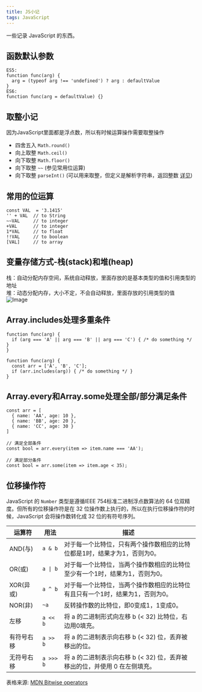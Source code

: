 ```yaml
---
title: JS小记
tags: JavaScript
---
```

一些记录 JavaScript 的东西。  

## 函数默认参数
```
ES5:
function func(arg) {
  arg = (typeof arg !== 'undefined') ? arg : defaultValue
}
ES6:
function func(arg = defaultValue) {}
```

## 取整小记
因为JavaScript里面都是浮点数，所以有时候运算操作需要取整操作
- 四舍五入 `Math.round()`
- 向上取整 `Math.ceil()`
- 向下取整 `Math.floor()`
- 向下取整 `~~` (参见常用位运算)
- 向下取整 `parseInt()` (可以用来取整，但定义是解析字符串，返回整数 [详见](https://developer.mozilla.org/en-US/docs/Web/JavaScript/Reference/Global_Objects/parseInt))

## 常用的位运算
```
const VAL  = '3.1415'
'' + VAL  // to String
~~VAL     // to integer
+VAL      // to integer
1*VAL     // to float
!!VAL     // to boolean
[VAL]     // to array
```

## 变量存储方式-栈(stack)和堆(heap)
栈：自动分配内存空间，系统自动释放，里面存放的是基本类型的值和引用类型的地址  
堆：动态分配内存，大小不定，不会自动释放，里面存放的引用类型的值  
![Image](../../../images/stack.png)  

## Array.includes处理多重条件
```
function func(arg) {
  if (arg === 'A' || arg === 'B' || arg === 'C') { /* do something */ }
}

function func(arg) {
  const arr = ['A', 'B', 'C'];
  if (arr.includes(arg)) { /* do something */ }
}
```

## Array.every和Array.some处理全部/部分满足条件
```
const arr = [
  { name: 'AA', age: 10 },
  { name: 'BB', age: 20 },
  { name: 'CC', age: 30 }
]

// 满足全部条件
const bool = arr.every(item => item.name === 'AA');

// 满足部分条件
const bool = arr.some(item => item.age < 35);
``` 

## 位移操作符
JavaScript 的 `Number` 类型是遵循IEEE 754标准二进制浮点数算法的 64 位双精度。但所有的位移操作符是在 32 位操作数上执行的，所以在执行位移操作符的时候，JavaScript 会将操作数转化成 32 位的有符号序列。  

| 运算符 | 用法 | 描述 |
|----|----|----|
|AND(与)  | `a & b` | 对于每一个比特位，只有两个操作数相应的比特位都是1时，结果才为1，否则为0。|
|OR(或)   | `a \| b` | 对于每一个比特位，当两个操作数相应的比特位至少有一个1时，结果为1，否则为0。|
|XOR(异或)| `a ^ b` | 对于每一个比特位，当两个操作数相应的比特位有且只有一个1时，结果为1，否则为0。|
|NOR(非)  | ` ~a `  | 反转操作数的比特位，即0变成1，1变成0。|
|左移     | `a << b`| 将 a 的二进制形式向左移 b (< 32) 比特位，右边用0填充。|
|有符号右移| `a >> b`| 将 a 的二进制表示向右移 b (< 32) 位，丢弃被移出的位。|
|无符号右移|`a >>> b`| 将 a 的二进制表示向右移 b (< 32) 位，丢弃被移出的位，并使用 0 在左侧填充。|
  
表格来源: [MDN Bitwise operators](https://developer.mozilla.org/en-US/docs/Web/JavaScript/Reference/Operators/Bitwise_Operators)

